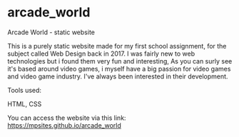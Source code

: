 # arcade_world
Arcade World - static website

This is a purely static website made for my first school assignment, for the subject called Web Design back in 2017. 
I was fairly new to web technologies but i found them very fun and interesting, 
As you can surly see it's based around video games, i myself have a big passion for video games and video game industry.
I've always been interested in their development.

Tools used:

HTML,
CSS

You can access the website via this link:<br/>
https://mpsites.github.io/arcade_world
